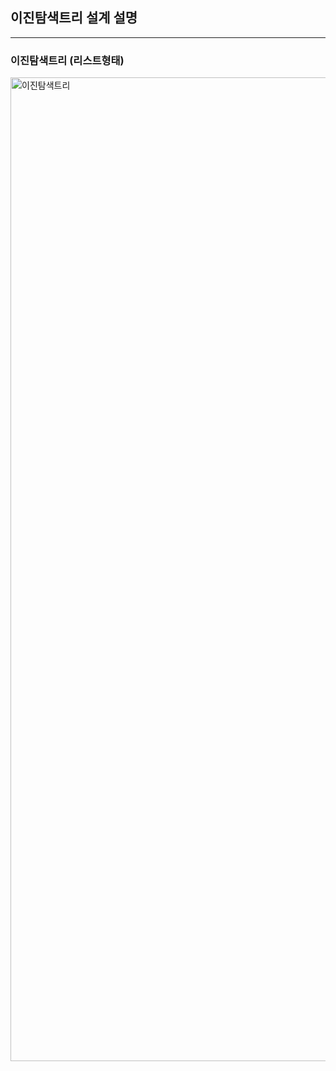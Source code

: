 ## 이진탐색트리 설계 설명
---
### 이진탐색트리 (리스트형태)

<img width="1574" alt="이진탐색트리" src="https://user-images.githubusercontent.com/70988272/219044350-11079c5a-8a14-4555-8797-c4bd292d1003.PNG">
